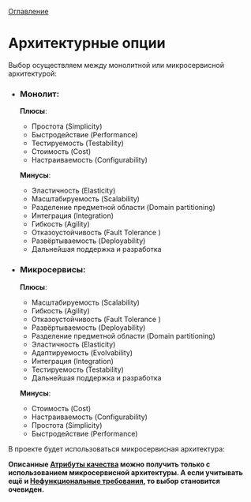 [Оглавление](README.md)
# Архитектурные опции

Выбор осуществляем между монолитной или микросервисной архитектурой:

 - ### Монолит:

   __Плюсы__:

    - Простота (Simplicity)
    - Быстродействие (Performance)
    - Тестируемость (Testability)
    - Стоимость (Cost)
    - Настраиваемость (Configurability)

   __Минусы__:

    - Эластичность (Elasticity)
    - Масштабируемость (Scalability)
    - Разделение предметной области (Domain partitioning)
    - Интеграция (Integration)
    - Гибкость (Agility)
    - Отказоустойчивость (Fault Tolerance )
    - Развёртываемость (Deployability)
    - Дальнейшая поддержка и разработка

- ### Микросервисы:

  __Плюсы__:

    - Масштабируемость (Scalability)
    - Гибкость (Agility)
    - Отказоустойчивость (Fault Tolerance )
    - Развёртываемость (Deployability)
    - Разделение предметной области (Domain partitioning)
    - Эластичность (Elasticity)
    - Адаптируемость (Evolvability)  
    - Интеграция (Integration)
    - Тестируемость (Testability)
    - Дальнейшая поддержка и разработка

  __Минусы__:

    - Стоимость (Cost)
    - Настраиваемость (Configurability)
    - Простота (Simplicity)
    - Быстродействие (Performance)

В проекте будет использоваться микросервисная архитектура:

**Описанные [Атрибуты качества](quality.md) можно получить только с использованием 
микросервисной архитектуры. А если учитывать ещё и [Нефункциональные требования](nonfuncReq.md), 
то выбор становится очевиден.**
